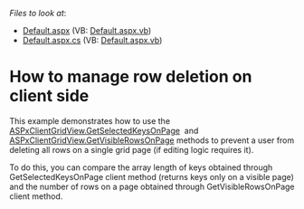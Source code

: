 <!-- default file list -->
*Files to look at*:

* [Default.aspx](./CS/Default.aspx) (VB: [Default.aspx.vb](./VB/Default.aspx.vb))
* [Default.aspx.cs](./CS/Default.aspx.cs) (VB: [Default.aspx.vb](./VB/Default.aspx.vb))
<!-- default file list end -->
# How to manage row deletion on client side


<p>This example demonstrates how to use the <a href="https://documentation.devexpress.com/#AspNet/DevExpressWebScriptsASPxClientGridView_GetSelectedKeysOnPagetopic">ASPxClientGridView.GetSelectedKeysOnPage</a>  and <a href="https://documentation.devexpress.com/#AspNet/DevExpressWebScriptsASPxClientGridView_GetVisibleRowsOnPagetopic">ASPxClientGridView.GetVisibleRowsOnPage</a> methods to prevent a user from deleting all rows on a single grid page (if editing logic requires it).</p>
<p>To do this, you can compare the array length of keys obtained through GetSelectedKeysOnPage client method (returns keys only on a visible page) and the number of rows on a page obtained through GetVisibleRowsOnPage client method.</p>

<br/>


